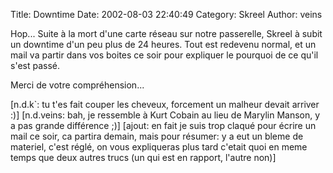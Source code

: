 Title: Downtime
Date: 2002-08-03 22:40:49
Category: Skreel
Author: veins

Hop...
Suite à la mort d'une carte réseau sur notre passerelle, Skreel à subit un downtime d'un peu plus de 24 heures.
Tout est redevenu normal, et un mail va partir dans vos boites ce soir pour expliquer le pourquoi de ce qu'il s'est passé.

Merci de votre compréhension...

[n.d.k`: tu t'es fait couper les cheveux, forcement un malheur devait arriver :)]
[n.d.veins: bah, je ressemble à Kurt Cobain au lieu de Marylin Manson, y a pas grande différence  ;)]
[ajout: en fait je suis trop claqué pour écrire un mail ce soir, ca partira demain, mais pour résumer: y a eut un bleme de materiel, c'est réglé, on vous expliqueras plus tard c'etait quoi en meme temps que deux autres trucs (un qui est en rapport, l'autre non)]